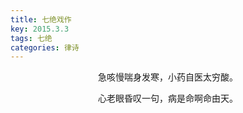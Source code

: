 ```yaml
---
title: 七绝戏作
key: 2015.3.3
tags: 七绝
categories: 律诗
---
```


<p align="center">急咳慢喘身发寒，小药自医太穷酸。
</p>
<p align="center">心老眼昏叹一句，病是命啊命由天。
</p>
<p align="center"></br>
</p>
